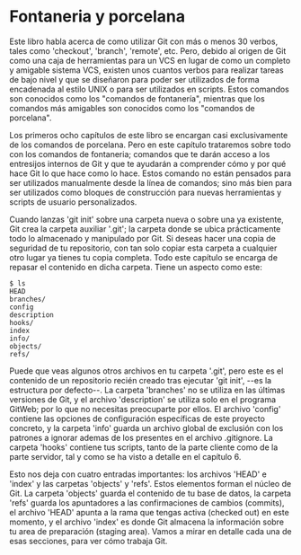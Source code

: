 # Fontaneria y porcelana

Este libro habla acerca de como utilizar Git con más o menos 30 verbos, tales como 'checkout', 'branch', 'remote', etc. Pero, debido al origen de Git como una caja de herramientas para un VCS en lugar de como un completo y amigable sistema VCS, existen unos cuantos verbos para realizar tareas de bajo nivel y que se diseñaron para poder ser utilizados de forma encadenada al estilo UNIX o para ser utilizados en scripts. Estos comandos son conocidos como los "comandos de fontanería", mientras que los comandos más amigables son conocidos como los "comandos de porcelana".

Los primeros ocho capítulos de este libro se encargan casi exclusivamente de los comandos de porcelana. Pero en este capítulo trataremos sobre todo con los comandos de fontaneria; comandos que te darán acceso a los entresijos internos de Git y que te ayudarán a comprender cómo y por qué hace Git lo que hace como lo hace. Estos comando no están pensados para ser utilizados manualmente desde la línea de comandos; sino más bien para ser utilizados como bloques de construcción para nuevas herramientas y scripts de usuario personalizados.

Cuando lanzas 'git init' sobre una carpeta nueva o sobre una ya existente, Git crea la carpeta auxiliar '.git'; la carpeta  donde se ubica prácticamente todo lo almacenado y manipulado por Git. Si deseas hacer una copia de seguridad de tu repositorio, con tan solo copiar esta carpeta a cualquier otro lugar ya tienes tu copia completa. Todo este capítulo se encarga de repasar el contenido en dicha carpeta. Tiene un aspecto como este:

	$ ls 
	HEAD
	branches/
	config
	description
	hooks/
	index
	info/
	objects/
	refs/

Puede que veas algunos otros archivos en tu carpeta '.git', pero este es el contenido de un repositorio recién creado tras ejecutar 'git init', --es la estructura por defecto--. La carpeta 'branches' no se utiliza en las últimas versiones de Git, y el archivo 'description' se utiliza solo en el programa GitWeb; por lo que no necesitas preocuparte por ellos. El archivo 'config' contiene las opciones de configuración específicas de este proyecto concreto, y la carpeta 'info' guarda un archivo global de exclusión con los patrones a ignorar ademas de los presentes en el archivo .gitignore. La carpeta 'hooks' contiene tus scripts, tanto de la parte cliente como de la parte servidor, tal y como se ha visto a detalle en el capítulo 6.

Esto nos deja con cuatro entradas importantes: los archivos 'HEAD' e 'index' y las carpetas 'objects' y 'refs'. Estos elementos forman el núcleo de Git. La carpeta 'objects' guarda el contenido de tu base de datos, la carpeta 'refs' guarda los apuntadores a las confirmaciones de cambios (commits), el archivo 'HEAD' apunta a la rama que tengas activa (checked out) en este momento, y el archivo 'index' es donde Git almacena la información sobre tu area de preparación (staging area). Vamos a mirar en detalle cada una de esas secciones, para ver cómo trabaja Git.
